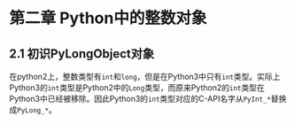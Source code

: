 # 第二章 Python中的整数对象



## 2.1 初识PyLongObject对象


在python2上，整数类型有`int`和`long`，但是在Python3中只有`int`类型。实际上Python3的`int`类型是Python2中的`Long`类型，而原来Python2的`int`类型在Python3中已经被移除。因此Python3的`int`类型对应的C-API名字从`PyInt_*`替换成`PyLong_*`。



